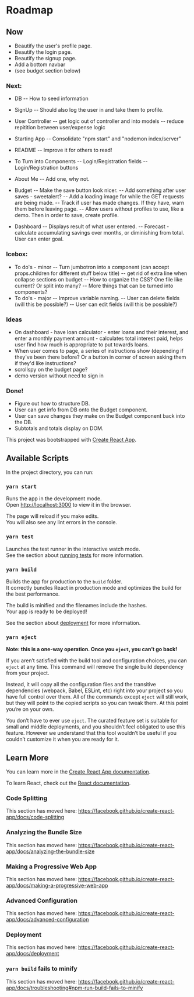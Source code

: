 # Roadmap

## Now
- Beautify the user's profile page.
- Beautify the login page.
- Beautify the signup page.
- Add a bottom navbar
- (see budget section below)

### Next:
- DB
-- How to seed information
- SignUp
-- Should also log the user in and take them to profile.
- User Controller
-- get logic out of controller and into models
-- reduce repitition between user/expense logic
- Starting App
-- Consolidate "npm start" and "nodemon index/server"
- README
-- Improve it for others to read!
- To Turn into Components
-- Login/Registration fields
-- Login/Registration buttons
- About Me
-- Add one, why not.


- Budget
-- Make the save button look nicer.
-- Add something after user saves - sweetalert?
-- Add a loading image for while the GET requests are being made.
-- Track if user has made changes.  If they have, warn them before leaving page.
-- Allow users without profiles to use, like a demo.  Then in order to save, create profile.
- Dashboard
-- Displays result of what user entered.
-- Forecast - calculate accumulating savings over months, or diminishing from total.  User can enter goal.



### Icebox:
- To do's - minor
-- Turn jumbotron into a component (can accept props.children for different stuff below title)
-- get rid of extra line when collapse sections on budget
-- How to organize the CSS?  One file like current?  Or split into many?
-- More things that can be turned into components?
- To do's - major
-- Improve variable naming.
-- User can delete fields (will this be possible?)
-- User can edit fields (will this be possible?)



### Ideas
- On dashboard - have loan calculator - enter loans and their interest, and enter a monthly payment amount - calculates total interest paid, helps user find how much is appropriate to put towards loans.
- When user comes to page, a series of instructions show (depending if they've been there before?  Or a button in corner of screen asking them if they'd like instructions?
- scrollspy on the budget page?
- demo version without need to sign in

### Done!
- Figure out how to structure DB.
- User can get info from DB onto the Budget component.
- User can save changes they make on the Budget component back into the DB.
- Subtotals and totals display on DOM.

This project was bootstrapped with [Create React App](https://github.com/facebook/create-react-app).

## Available Scripts

In the project directory, you can run:

### `yarn start`

Runs the app in the development mode.<br />
Open [http://localhost:3000](http://localhost:3000) to view it in the browser.

The page will reload if you make edits.<br />
You will also see any lint errors in the console.

### `yarn test`

Launches the test runner in the interactive watch mode.<br />
See the section about [running tests](https://facebook.github.io/create-react-app/docs/running-tests) for more information.

### `yarn build`

Builds the app for production to the `build` folder.<br />
It correctly bundles React in production mode and optimizes the build for the best performance.

The build is minified and the filenames include the hashes.<br />
Your app is ready to be deployed!

See the section about [deployment](https://facebook.github.io/create-react-app/docs/deployment) for more information.

### `yarn eject`

**Note: this is a one-way operation. Once you `eject`, you can’t go back!**

If you aren’t satisfied with the build tool and configuration choices, you can `eject` at any time. This command will remove the single build dependency from your project.

Instead, it will copy all the configuration files and the transitive dependencies (webpack, Babel, ESLint, etc) right into your project so you have full control over them. All of the commands except `eject` will still work, but they will point to the copied scripts so you can tweak them. At this point you’re on your own.

You don’t have to ever use `eject`. The curated feature set is suitable for small and middle deployments, and you shouldn’t feel obligated to use this feature. However we understand that this tool wouldn’t be useful if you couldn’t customize it when you are ready for it.

## Learn More

You can learn more in the [Create React App documentation](https://facebook.github.io/create-react-app/docs/getting-started).

To learn React, check out the [React documentation](https://reactjs.org/).

### Code Splitting

This section has moved here: https://facebook.github.io/create-react-app/docs/code-splitting

### Analyzing the Bundle Size

This section has moved here: https://facebook.github.io/create-react-app/docs/analyzing-the-bundle-size

### Making a Progressive Web App

This section has moved here: https://facebook.github.io/create-react-app/docs/making-a-progressive-web-app

### Advanced Configuration

This section has moved here: https://facebook.github.io/create-react-app/docs/advanced-configuration

### Deployment

This section has moved here: https://facebook.github.io/create-react-app/docs/deployment

### `yarn build` fails to minify

This section has moved here: https://facebook.github.io/create-react-app/docs/troubleshooting#npm-run-build-fails-to-minify

